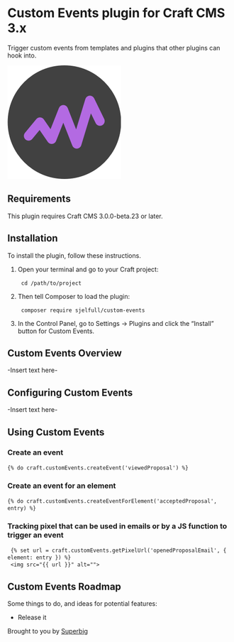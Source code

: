 # Custom Events plugin for Craft CMS 3.x

Trigger custom events from templates and plugins that other plugins can hook into.

![Screenshot](resources/img/icon.png)

## Requirements

This plugin requires Craft CMS 3.0.0-beta.23 or later.

## Installation

To install the plugin, follow these instructions.

1. Open your terminal and go to your Craft project:

        cd /path/to/project

2. Then tell Composer to load the plugin:

        composer require sjelfull/custom-events

3. In the Control Panel, go to Settings → Plugins and click the “Install” button for Custom Events.

## Custom Events Overview

-Insert text here-

## Configuring Custom Events

-Insert text here-

## Using Custom Events

### Create an event

```twig
{% do craft.customEvents.createEvent('viewedProposal') %}
```

### Create an event for an element

```twig
{% do craft.customEvents.createEventForElement('acceptedProposal', entry) %}
```

### Tracking pixel that can be used in emails or by a JS function to trigger an event

```twig
 {% set url = craft.customEvents.getPixelUrl('openedProposalEmail', { element: entry }) %}
 <img src="{{ url }}" alt="">
```

## Custom Events Roadmap

Some things to do, and ideas for potential features:

* Release it

Brought to you by [Superbig](https://superbig.co)

